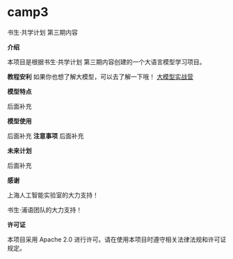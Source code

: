 # camp3
书生·共学计划 第三期内容


**介绍**

本项目是根据书生·共学计划 第三期内容创建的一个大语言模型学习项目。

**教程安利**
如果你也想了解大模型，可以去了解一下哦！
[大模型实战营](https://github.com/InternLM/Tutorial)

**模型特点**

后面补充

**模型使用**

后面补充
**注意事项**
后面补充

**未来计划**

后面补充

**感谢**

上海人工智能实验室的大力支持！

书生·浦语团队的大力支持！

**许可证**

本项目采用 Apache 2.0 进行许可。请在使用本项目时遵守相关法律法规和许可证规定。
